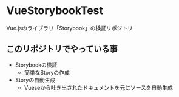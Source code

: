 # VueStorybookTest
Vue.jsのライブラリ「Storybook」の検証リポジトリ

## このリポジトリでやっている事

- Storybookの検証
  - 簡単なStoryの作成
- Storyの自動生成
  - Vueseから吐き出されたドキュメントを元にソースを自動生成
